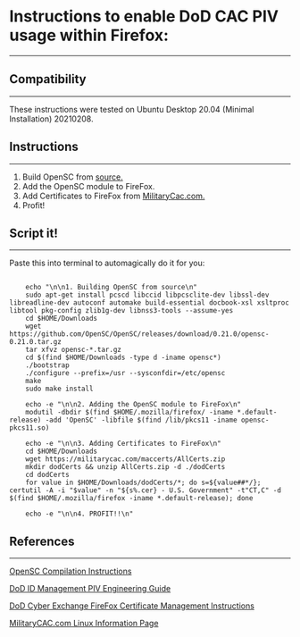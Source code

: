 # Instructions to enable DoD CAC PIV usage within Firefox:

---



## Compatibility

---

These instructions were tested on Ubuntu Desktop 20.04 (Minimal Installation) 20210208.



## Instructions

---

1. Build OpenSC from [source.](https://github.com/OpenSC/OpenSC/wiki/Compiling-and-Installing-on-Unix-flavors)
2. Add the OpenSC module to FireFox.
3. Add Certificates to FireFox from [MilitaryCac.com.](https://militarycac.com/maccerts/AllCerts.zip)
4. Profit!



## Script it!

---

Paste this into terminal to automagically do it for you:


```

	echo "\n\n1. Building OpenSC from source\n"
	sudo apt-get install pcscd libccid libpcsclite-dev libssl-dev libreadline-dev autoconf automake build-essential docbook-xsl xsltproc libtool pkg-config zlib1g-dev libnss3-tools --assume-yes
	cd $HOME/Downloads
	wget https://github.com/OpenSC/OpenSC/releases/download/0.21.0/opensc-0.21.0.tar.gz
	tar xfvz opensc-*.tar.gz
	cd $(find $HOME/Downloads -type d -iname opensc*)
	./bootstrap
	./configure --prefix=/usr --sysconfdir=/etc/opensc
	make
	sudo make install

	echo -e "\n\n2. Adding the OpenSC module to FireFox\n"
	modutil -dbdir $(find $HOME/.mozilla/firefox/ -iname *.default-release) -add 'OpenSC' -libfile $(find /lib/pkcs11 -iname opensc-pkcs11.so)

	echo -e "\n\n3. Adding Certificates to FireFox\n"
	cd $HOME/Downloads
	wget https://militarycac.com/maccerts/AllCerts.zip
	mkdir dodCerts && unzip AllCerts.zip -d ./dodCerts 
	cd dodCerts
	for value in $HOME/Downloads/dodCerts/*; do s=${value##*/}; certutil -A -i "$value" -n "${s%.cer} - U.S. Government" -t"CT,C" -d $(find $HOME/.mozilla/firefox -iname *.default-release); done

	echo -e "\n\n4. PROFIT!!\n"

```



## References

---

[OpenSC Compilation Instructions](https://github.com/OpenSC/OpenSC/wiki/Compiling-and-Installing-on-Unix-flavors)

[DoD ID Management PIV Engineering Guide](https://piv.idmanagement.gov/engineering/firefox/)

[DoD Cyber Exchange FireFox Certificate Management Instructions](https://public.cyber.mil/pki-pke/end-users/getting-started/linux-firefox/)

[MilitaryCAC.com Linux Information Page](https://militarycac.com/linux.htm)
